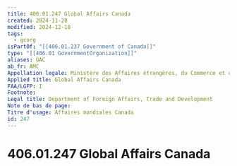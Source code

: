 ```yaml
---
title: 406.01.247 Global Affairs Canada
created: 2024-11-28
modified: 2024-12-18
tags:
  - gcorg
isPartOf: "[[406.01.237 Government of Canada]]"
type: "[[406.01 GovernmentOrganization]]"
aliases: GAC
ab_fr: AMC
Appellation legale: Ministère des Affaires étrangères, du Commerce et du Développement
Applied title: Global Affairs Canada
FAA/LGFP: I
Footnote: 
Legal title: Department of Foreign Affairs, Trade and Development
Note de bas de page: 
Titre d'usage: Affaires mondiales Canada
id: 247
---
```

# 406.01.247 Global Affairs Canada
